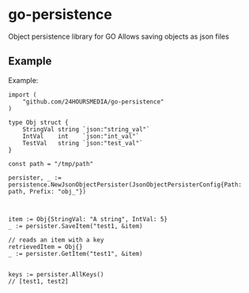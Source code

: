# go-persistence

Object persistence library for GO
Allows saving objects as json files

## Example

Example:

```
import (
	"github.com/24HOURSMEDIA/go-persistence"
)

type Obj struct {
	StringVal string `json:"string_val"`
	IntVal    int    `json:"int_val"`
	TestVal   string `json:"test_val"`
}

const path = "/tmp/path"

persister, _ := persistence.NewJsonObjectPersister(JsonObjectPersisterConfig{Path: path, Prefix: "obj_"})



item := Obj{StringVal: "A string", IntVal: 5}
_ := persister.SaveItem("test1, &item)

// reads an item with a key
retrievedItem = Obj{}
_ := persister.GetItem("test1", &item)


keys := persister.AllKeys()
// [test1, test2]
```